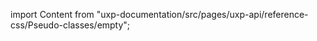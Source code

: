 
import Content from "uxp-documentation/src/pages/uxp-api/reference-css/Pseudo-classes/empty";

<Content query="product=xd"/>
